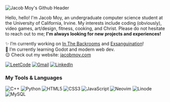 ![Jacob Moy's Github Header](https://www.jacobmoy.com/assets/gh-header.png)

Hello, hello! I'm Jacob Moy, an undergraduate computer science student at the University of California, Irvine. My interests include coding (obviously), video games, art/design, fitness, cooking, and Christ. Please do not hesitate to reach out to me; <b>I'm always looking for new projects and experiences!</b>

✨ I’m currently working on [In The Backrooms](https://www.github.com/EightBitByte/project-backrooms) and [Exsanguination](https://www.github.com/EightBitByte/exsanguination)!<br>
💪 I’m currently learning Godot and modern web dev.<br>
😌 Check out my website: [jacobmoy.com](https://www.jacobmoy.com)

[![LeetCode](https://img.shields.io/badge/LeetCode-000000?style=for-the-badge&logo=LeetCode&logoColor=#d16c06)](https://leetcode.com/apixelatedpug/)
[![Gmail](https://img.shields.io/badge/Gmail-D14836?style=for-the-badge&logo=gmail&logoColor=white)](mailto:jacob.anthony.moy@gmail.com)
[![LinkedIn](https://img.shields.io/badge/linkedin-%230077B5.svg?style=for-the-badge&logo=linkedin&logoColor=white)](https://www.linkedin.com/in/moy-jacob)

### My Tools & Languages
![C++](https://img.shields.io/badge/c++-%2300599C.svg?style=for-the-badge&logo=c%2B%2B&logoColor=white)
![Python](https://img.shields.io/badge/python-3670A0?style=for-the-badge&logo=python&logoColor=ffdd54)
![HTML5](https://img.shields.io/badge/html5-%23E34F26.svg?style=for-the-badge&logo=html5&logoColor=white)
![CSS3](https://img.shields.io/badge/css3-%231572B6.svg?style=for-the-badge&logo=css3&logoColor=white)
![JavaScript](https://img.shields.io/badge/javascript-%23323330.svg?style=for-the-badge&logo=javascript&logoColor=%23F7DF1E)
![Neovim](https://img.shields.io/badge/NeoVim-%2357A143.svg?&style=for-the-badge&logo=neovim&logoColor=white)
![Linode](https://img.shields.io/badge/linode-00A95C?style=for-the-badge&logo=linode&logoColor=white)
![MySQL](https://img.shields.io/badge/mysql-%2300f.svg?style=for-the-badge&logo=mysql&logoColor=white)
